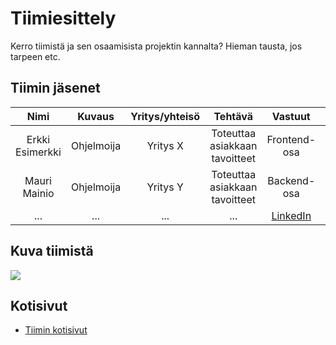 # Tiimiesittely


Kerro tiimistä ja sen osaamisista projektin kannalta? Hieman tausta, jos tarpeen etc.

## Tiimin jäsenet

| Nimi | Kuvaus | Yritys/yhteisö | Tehtävä | Vastuut |Linkki |
|:-:|:-:|:-:|:-:|:-:|:-:|
| Erkki Esimerkki | Ohjelmoija | Yritys X | Toteuttaa asiakkaan tavoitteet | Frontend-osa | [LinkedIn]() |
| Mauri Mainio | Ohjelmoija | Yritys Y |Toteuttaa asiakkaan tavoitteet | Backend-osa | [LinkedIn]() |
| ... | ... | ... | ... | [LinkedIn]() |

## Kuva tiimistä

![](http://gitlab.labranet.jamk.fi/ttc2070te2021s/S2021-AB5160/core/-/blob/master/assets/Tiimin_jäsenet11.jpg)


## Kotisivut

* [Tiimin kotisivut]()

